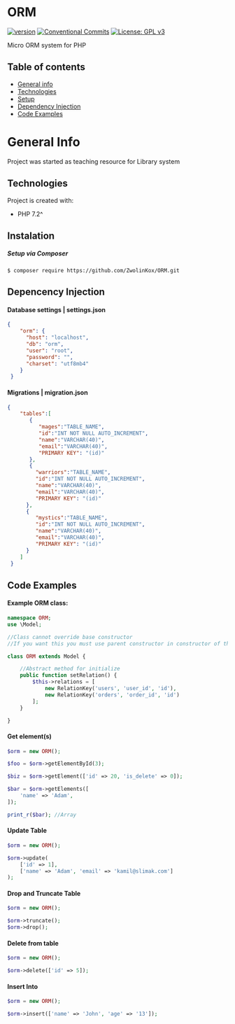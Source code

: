 # ORM

[![version](https://img.shields.io/badge/version-1.1.2-yellow.svg)](https://semver.org)
[![Conventional Commits](https://img.shields.io/badge/Conventional%20Commits-1.0.0-yellow.svg)](https://conventionalcommits.org)
[![License: GPL v3](https://img.shields.io/badge/License-GPLv3-blue.svg)](https://www.gnu.org/licenses/gpl-3.0)

Micro ORM system for PHP 



## Table of contents
* [General info](#general-info)
* [Technologies](#technologies)
* [Setup](#instalation)
* [Dependency Injection](#dependency-injection)
* [Code Examples](#code-examples)


# General Info
Project was started as teaching resource for Library system

## Technologies
Project is created with:
* PHP 7.2^

## Instalation
##### Setup via Composer
```
$ composer require https://github.com/ZwolinKox/ORM.git
```

## Depencency Injection

#### Database settings | settings.json

``` json
{
    "orm": {
      "host": "localhost",
      "db": "orm",
      "user": "root",
      "password": "",
      "charset": "utf8mb4"
    }
 }
```

#### Migrations | migration.json

``` json
{
    "tables":[
       {
          "mages":"TABLE_NAME",
          "id":"INT NOT NULL AUTO_INCREMENT",
          "name":"VARCHAR(40)",
          "email":"VARCHAR(40)",
          "PRIMARY KEY": "(id)"
       },
       {
         "warriors":"TABLE_NAME",
         "id":"INT NOT NULL AUTO_INCREMENT",
         "name":"VARCHAR(40)",
         "email":"VARCHAR(40)",
         "PRIMARY KEY": "(id)"
      },
      {
         "mystics":"TABLE_NAME",
         "id":"INT NOT NULL AUTO_INCREMENT",
         "name":"VARCHAR(40)",
         "email":"VARCHAR(40)",
         "PRIMARY KEY": "(id)"
      }
    ]
 }
```

## Code Examples

#### Example ORM class: 

``` php
namespace ORM;
use \Model;

//Class cannot override base constructor
//If you want this you must use parent constructor in constructor of this class

class ORM extends Model {

    //Abstract method for initialize 
    public function setRelation() {
        $this->relations = [
            new RelationKey('users', 'user_id', 'id'),
            new RelationKey('orders', 'order_id', 'id')
        ];
    }

}

```

#### Get element(s)

``` php
$orm = new ORM();

$foo = $orm->getElementById(3);

$biz = $orm->getElement(['id' => 20, 'is_delete' => 0]);

$bar = $orm->getElements([
    'name' => 'Adam',
]);

print_r($bar); //Array

```

#### Update Table


``` php
$orm = new ORM();

$orm->update(
    ['id' => 1],
    ['name' => 'Adam', 'email' => 'kamil@slimak.com']
);
```

#### Drop and Truncate Table


``` php
$orm = new ORM();

$orm->truncate();
$orm->drop();


```


#### Delete from table


``` php
$orm = new ORM();

$orm->delete(['id' => 5]);


```

#### Insert Into


``` php
$orm = new ORM();

$orm->insert(['name' => 'John', 'age' => '13']);

```